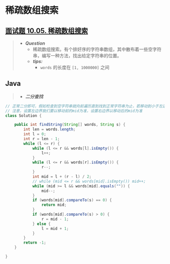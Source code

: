 # 稀疏数组搜索

## [面试题 10.05. 稀疏数组搜索](https://leetcode.cn/problems/sparse-array-search-lcci/)

> - ***Question***
>   - 稀疏数组搜索。有个排好序的字符串数组，其中散布着一些空字符串，编写一种方法，找出给定字符串的位置。
>   - ***tips:***
>     - `words` 的长度在 `[1, 1000000]` 之间

## Java

> - ***二分查找***

```java
// 正常二分即可，假如检查到空字符串就向前遍历直到找到正常字符串为止，若移动到小于左边界，即为找不到正常字符串，重新设置左边界即可
// 注意，设置左边界我们要以移动前的mid为准，设置右边界以移动后的mid为准
class Solution {

    public int findString(String[] words, String s) {
        int len = words.length;
        int l = 0;
        int r = len - 1;
        while (l <= r) {
            while (l <= r && words[l].isEmpty()) {
                l++;
            }
            while (l <= r && words[r].isEmpty()) {
                r--;
            }
            int mid = l + (r - l) / 2;
            // while (mid <= r && words[mid].isEmpty()) mid++;
            while (mid >= l && words[mid].equals("")) {
                mid--;
            }
            if (words[mid].compareTo(s) == 0) {
                return mid;
            }
            if (words[mid].compareTo(s) > 0) {
                r = mid - 1;
            } else {
                l = mid + 1;
            }
        }
        return -1;
    }

}
```
